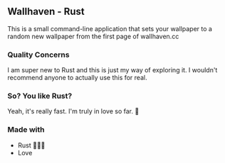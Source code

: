 ## Wallhaven - Rust

This is a small command-line application that sets your wallpaper to a random new wallpaper from the first page of wallhaven.cc

### Quality Concerns

I am super new to Rust and this is just my way of exploring it. I wouldn't recommend anyone to actually use this for real.

### So? You like Rust?

Yeah, it's really fast. I'm truly in love so far. 💖

### Made with

- Rust 🦀🥰💕
- Love
